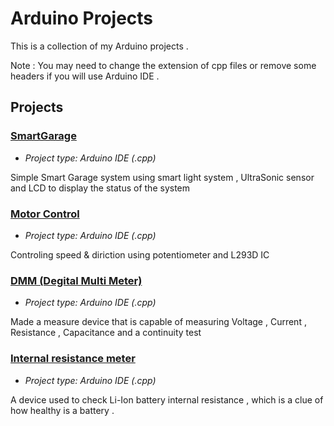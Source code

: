 # Arduino Projects

This is a collection of my Arduino projects .

Note : You may need to change the extension of cpp files or remove some headers if you will use Arduino IDE .
## Projects

### [SmartGarage](../master/SmartGarage)

* *Project type: Arduino IDE (.cpp)*

Simple Smart Garage system using smart light system , UltraSonic sensor and LCD to display the status of the system

### [Motor Control](../master/MotorControl)

* *Project type: Arduino IDE (.cpp)*

Controling speed & diriction using potentiometer and L293D IC   

### [DMM (Degital Multi Meter)](../master/DMM (Degital Multi Meter))

* *Project type: Arduino IDE (.cpp)*

Made a measure device that is capable of measuring Voltage , Current , Resistance , Capacitance and a continuity test 

### [Internal resistance meter](../master/BatteryInternalResistancemeter)

* *Project type: Arduino IDE (.cpp)*

A device used to check Li-Ion battery internal resistance , which is a clue of how healthy is a battery .
